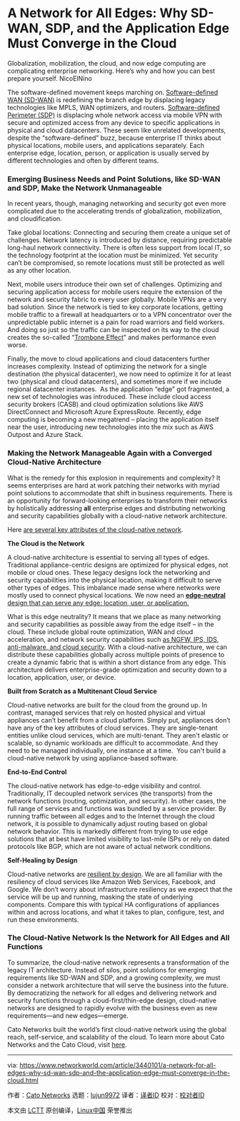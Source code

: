 [#]: collector: (lujun9972)
[#]: translator: ( )
[#]: reviewer: ( )
[#]: publisher: ( )
[#]: url: ( )
[#]: subject: (A Network for All Edges: Why SD-WAN, SDP, and the Application Edge Must Converge in the Cloud)
[#]: via: (https://www.networkworld.com/article/3440101/a-network-for-all-edges-why-sd-wan-sdp-and-the-application-edge-must-converge-in-the-cloud.html)
[#]: author: (Cato Networks https://www.networkworld.com/author/Matt-Conran/)

A Network for All Edges: Why SD-WAN, SDP, and the Application Edge Must Converge in the Cloud
======
Globalization, mobilization, the cloud, and now edge computing are complicating enterprise networking. Here’s why and how you can best prepare yourself.
NicoElNino

The software-defined movement keeps marching on. [Software-defined WAN (SD-WAN)][1] is redefining the branch edge by displacing legacy technologies like MPLS, WAN optimizers, and routers. [Software-defined Perimeter (SDP)][2] is displacing whole network access via mobile VPN with secure and optimized access from any device to specific applications in physical and cloud datacenters. These seem like unrelated developments, despite the “software-defined” buzz, because enterprise IT thinks about physical locations, mobile users, and applications separately. Each enterprise edge, location, person, or application is usually served by different technologies and often by different teams.

### Emerging Business Needs and Point Solutions, like SD-WAN and SDP, Make the Network Unmanageable

In recent years, though, managing networking and security got even more complicated due to the accelerating trends of globalization, mobilization, and cloudification.

Take global locations: Connecting and securing them create a unique set of challenges. Network latency is introduced by distance, requiring predictable long-haul network connectivity. There is often less support from local IT, so the technology footprint at the location must be minimized. Yet security can’t be compromised, so remote locations must still be protected as well as any other location.

Next, mobile users introduce their own set of challenges. Optimizing and securing application access for mobile users require the extension of the network and security fabric to every user globally. Mobile VPNs are a very bad solution. Since the network is tied to key corporate locations, getting mobile traffic to a firewall at headquarters or to a VPN concentrator over the unpredictable public internet is a pain for road warriors and field workers. And doing so just so the traffic can be inspected on its way to the cloud creates the so-called “[Trombone Effect][3]” and makes performance even worse. 

Finally, the move to cloud applications and cloud datacenters further increases complexity. Instead of optimizing the network for a single destination (the physical datacenter), we now need to optimize it for at least two (physical and cloud datacenters), and sometimes more if we include regional datacenter instances.  As the application “edge” got fragmented, a new set of technologies was introduced. These include cloud access security brokers (CASB) and cloud optimization solutions like AWS DirectConnect and Microsoft Azure ExpressRoute. Recently, edge computing is becoming a new megatrend – placing the application itself near the user, introducing new technologies into the mix such as AWS Outpost and Azure Stack.

### Making the Network Manageable Again with a Converged Cloud-Native Architecture

What is the remedy for this explosion in requirements and complexity? It seems enterprises are hard at work patching their networks with myriad point solutions to accommodate that shift in business requirements. There is an opportunity for forward-looking enterprises to transform their networks by holistically addressing **all** enterprise edges and distributing networking and security capabilities globally with a cloud-native network architecture.

Here [are several key attributes of the cloud-native network][4].

**The Cloud is the Network**

A cloud-native architecture is essential to serving all types of edges. Traditional appliance-centric designs are optimized for physical edges, not mobile or cloud ones. These legacy designs lock the networking and security capabilities into the physical location, making it difficult to serve other types of edges. This imbalance made sense where networks were mostly used to connect physical locations. We now need an [**edge-neutral** design that can serve any edge: location, user, or application.][5]

What is this edge neutrality? It means that we place as many networking and security capabilities as possible away from the edge itself – in the cloud. These include global route optimization, WAN and cloud acceleration, and network security capabilities such [as NGFW, IPS, IDS, anti-malware, and cloud security][6]. With a cloud-native architecture, we can distribute these capabilities globally across multiple points of presence to create a dynamic fabric that is within a short distance from any edge. This architecture delivers enterprise-grade optimization and security down to a location, application, user, or device. 

**Built from Scratch as a Multitenant Cloud Service**

Cloud-native networks are built for the cloud from the ground up. In contrast, managed services that rely on hosted physical and virtual appliances can’t benefit from a cloud platform. Simply put, appliances don’t have any of the key attributes of cloud services. They are single-tenant entities unlike cloud services, which are multi-tenant. They aren't elastic or scalable, so dynamic workloads are difficult to accommodate. And they need to be managed individually, one instance at a time.  You can't build a cloud-native network by using appliance-based software. 

**End-to-End Control**

The cloud-native network has edge-to-edge visibility and control. Traditionally, IT decoupled network services (the transports) from the network functions (routing, optimization, and security). In other cases, the full range of services and functions was bundled by a service provider. By running traffic between all edges and to the Internet through the cloud network, it is possible to dynamically adjust routing based on global network behavior. This is markedly different from trying to use edge solutions that at best have limited visibility to last-mile ISPs or rely on dated protocols like BGP, which are not aware of actual network conditions.

**Self-Healing by Design**

Cloud-native networks are [resilient by design][7]. We are all familiar with the resiliency of cloud services like Amazon Web Services, Facebook, and Google. We don’t worry about infrastructure resiliency as we expect that the service will be up and running, masking the state of underlying components. Compare this with typical HA configurations of appliances within and across locations, and what it takes to plan, configure, test, and run these environments.

### The Cloud-Native Network Is the Network for All Edges and All Functions

To summarize, the cloud-native network represents a transformation of the legacy IT architecture. Instead of silos, point solutions for emerging requirements like SD-WAN and SDP, and a growing complexity, we must consider a network architecture that will serve the business into the future. By democratizing the network for all edges and delivering network and security functions through a cloud-first/thin-edge design, cloud-native networks are designed to rapidly evolve with the business even as new requirements—and new edges—emerge.

Cato Networks built the world’s first cloud-native network using the global reach, self-service, and scalability of the cloud. To learn more about Cato Networks and the Cato Cloud, visit [here][8].

--------------------------------------------------------------------------------

via: https://www.networkworld.com/article/3440101/a-network-for-all-edges-why-sd-wan-sdp-and-the-application-edge-must-converge-in-the-cloud.html

作者：[Cato Networks][a]
选题：[lujun9972][b]
译者：[译者ID](https://github.com/译者ID)
校对：[校对者ID](https://github.com/校对者ID)

本文由 [LCTT](https://github.com/LCTT/TranslateProject) 原创编译，[Linux中国](https://linux.cn/) 荣誉推出

[a]: https://www.networkworld.com/author/Matt-Conran/
[b]: https://github.com/lujun9972
[1]: https://www.catonetworks.com/sd-wan?utm_source=idg
[2]: https://www.catonetworks.com/glossary-use-cases/software-defined-perimeter-sdp/
[3]: https://www.catonetworks.com/news/is-your-network-suffering-from-the-trombone-effect/
[4]: https://www.catonetworks.com/cato-cloud/global-private-backbone-3/#Cloud-native_Software_for_Faster_Innovation_and_Lower_Costs
[5]: https://www.catonetworks.com/cato-cloud
[6]: https://www.catonetworks.com/cato-cloud/enterprise-grade-security-as-a-service-built-directly-into-the-network/
[7]: https://www.catonetworks.com/cato-cloud/global-private-backbone-3/#Self-healing_By_Design_for_24x7_Operation
[8]: http://www.networkworld.com/cms/article/catonetowrks.com/cato-cloud
